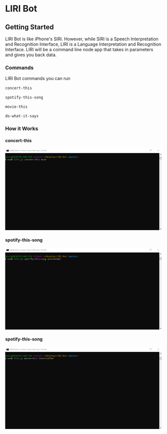 # LIRI Bot

## Getting Started

LIRI Bot is like iPhone's SIRI. However, while SIRI is a Speech Interpretation and Recognition Interface, LIRI is a Language Interpretation and Recognition Interface. LIRI will be a command line node app that takes in parameters and gives you back data.


### Commands

LIRI Bot commands you can run

```
concert-this
```

```
spotify-this-song
```

```
movie-this
```

```
do-what-it-says
```

### How it Works

#### concert-this

![gif](https://raw.githubusercontent.com/dcabrera97/LIRI-Bot/master/images/concert-this.gif)

#### spotify-this-song

![gif](https://raw.githubusercontent.com/dcabrera97/LIRI-Bot/master/images/spotify-this.gif)

#### spotify-this-song

![gif](https://raw.githubusercontent.com/dcabrera97/LIRI-Bot/master/images/movie-this.gif)
